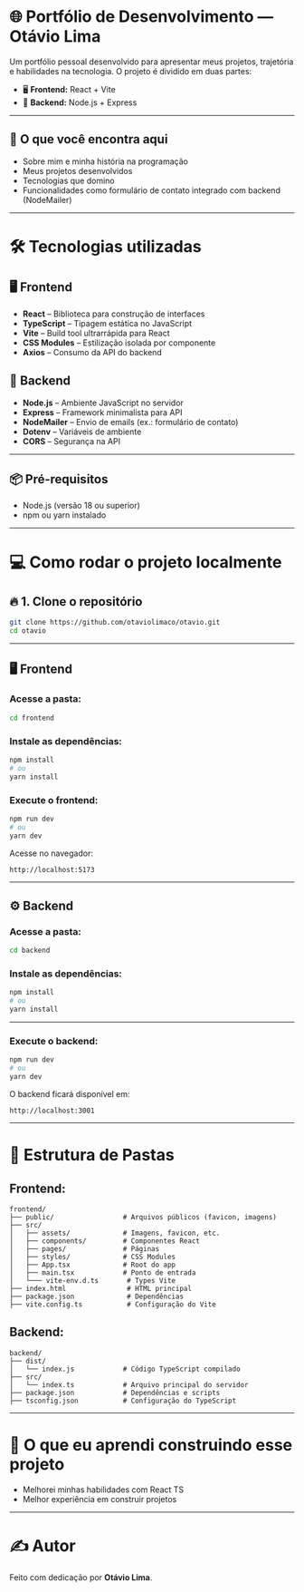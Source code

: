 # 🌐 Portfólio de Desenvolvimento — Otávio Lima

Um portfólio pessoal desenvolvido para apresentar meus projetos, trajetória e habilidades na tecnologia. O projeto é dividido em duas partes:

- 🖥️ **Frontend:** React + Vite
- 🔗 **Backend:** Node.js + Express

---

## 🚀 O que você encontra aqui
- Sobre mim e minha história na programação
- Meus projetos desenvolvidos
- Tecnologias que domino
- Funcionalidades como formulário de contato integrado com backend (NodeMailer)

---

# 🛠️ Tecnologias utilizadas

## 🖥️ Frontend
- **React** – Biblioteca para construção de interfaces
- **TypeScript** – Tipagem estática no JavaScript
- **Vite** – Build tool ultrarrápida para React
- **CSS Modules** – Estilização isolada por componente
- **Axios** – Consumo da API do backend

## 🔗 Backend
- **Node.js** – Ambiente JavaScript no servidor
- **Express** – Framework minimalista para API
- **NodeMailer** – Envio de emails (ex.: formulário de contato)
- **Dotenv** – Variáveis de ambiente
- **CORS** – Segurança na API

---

## 📦 Pré-requisitos
- Node.js (versão 18 ou superior)
- npm ou yarn instalado

---

# 💻 Como rodar o projeto localmente

## 🔥 1. Clone o repositório
```bash
git clone https://github.com/otaviolimaco/otavio.git
cd otavio
```

---

## 🖥️ Frontend

### Acesse a pasta:
```bash
cd frontend
```

### Instale as dependências:
```bash
npm install
# ou
yarn install
```

### Execute o frontend:
```bash
npm run dev
# ou
yarn dev
```
Acesse no navegador:
```
http://localhost:5173
```

---

## ⚙️ Backend

### Acesse a pasta:
```bash
cd backend
```

### Instale as dependências:
```bash
npm install
# ou
yarn install
```

---

### Execute o backend:
```bash
npm run dev
# ou
yarn dev
```
O backend ficará disponível em:
```
http://localhost:3001
```

---

# 📁 Estrutura de Pastas

## Frontend:
```
frontend/
├── public/                 # Arquivos públicos (favicon, imagens)
├── src/
│   ├── assets/             # Imagens, favicon, etc.
│   ├── components/         # Componentes React
│   ├── pages/              # Páginas
│   ├── styles/             # CSS Modules
│   ├── App.tsx             # Root do app
│   ├── main.tsx            # Ponto de entrada
│   └─── vite-env.d.ts       # Types Vite
├── index.html               # HTML principal
├── package.json             # Dependências
├── vite.config.ts           # Configuração do Vite
```

## Backend:
```
backend/
├── dist/
│   └── index.js            # Código TypeScript compilado
├── src/
│   └── index.ts            # Arquivo principal do servidor
├── package.json            # Dependências e scripts
├── tsconfig.json           # Configuração do TypeScript
```

---

# 🧠 O que eu aprendi construindo esse projeto
- Melhorei minhas habilidades com React TS
- Melhor experiência em construir projetos

---

# ✍️ Autor
Feito com dedicação por **Otávio Lima**.